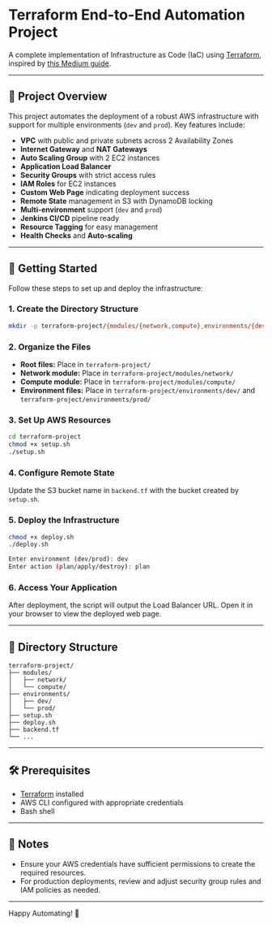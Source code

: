 # Terraform End-to-End Automation Project

A complete implementation of Infrastructure as Code (IaC) using [Terraform](https://www.terraform.io/), inspired by [this Medium guide](https://medium.com/@kazeemmayeed/end-to-end-automation-with-terraform-a-devops-engineers-guide-to-infrastructure-as-code-48783891fcb1).

---

## 🚀 Project Overview

This project automates the deployment of a robust AWS infrastructure with support for multiple environments (`dev` and `prod`). Key features include:

- **VPC** with public and private subnets across 2 Availability Zones
- **Internet Gateway** and **NAT Gateways**
- **Auto Scaling Group** with 2 EC2 instances
- **Application Load Balancer**
- **Security Groups** with strict access rules
- **IAM Roles** for EC2 instances
- **Custom Web Page** indicating deployment success
- **Remote State** management in S3 with DynamoDB locking
- **Multi-environment** support (`dev` and `prod`)
- **Jenkins CI/CD** pipeline ready
- **Resource Tagging** for easy management
- **Health Checks** and **Auto-scaling**

---

## 📝 Getting Started

Follow these steps to set up and deploy the infrastructure:

### 1. Create the Directory Structure

```bash
mkdir -p terraform-project/{modules/{network,compute},environments/{dev,prod}}
```

### 2. Organize the Files

- **Root files:** Place in `terraform-project/`
- **Network module:** Place in `terraform-project/modules/network/`
- **Compute module:** Place in `terraform-project/modules/compute/`
- **Environment files:** Place in `terraform-project/environments/dev/` and `terraform-project/environments/prod/`

### 3. Set Up AWS Resources

```bash
cd terraform-project
chmod +x setup.sh
./setup.sh
```

### 4. Configure Remote State

Update the S3 bucket name in `backend.tf` with the bucket created by `setup.sh`.

### 5. Deploy the Infrastructure

```bash
chmod +x deploy.sh
./deploy.sh 
```

```bash
Enter environment (dev/prod): dev
Enter action (plan/apply/destroy): plan
```

### 6. Access Your Application

After deployment, the script will output the Load Balancer URL. Open it in your browser to view the deployed web page.

---

## 📂 Directory Structure

```
terraform-project/
├── modules/
│   ├── network/
│   └── compute/
├── environments/
│   ├── dev/
│   └── prod/
├── setup.sh
├── deploy.sh
├── backend.tf
└── ...
```

---

## 🛠️ Prerequisites

- [Terraform](https://www.terraform.io/downloads.html) installed
- AWS CLI configured with appropriate credentials
- Bash shell

---

## 📢 Notes

- Ensure your AWS credentials have sufficient permissions to create the required resources.
- For production deployments, review and adjust security group rules and IAM policies as needed.

---

Happy Automating! 🚀
